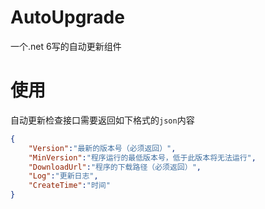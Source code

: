 # AutoUpgrade
一个.net 6写的自动更新组件

# 使用  
自动更新检查接口需要返回如下格式的`json`内容
```json
{
    "Version":"最新的版本号（必须返回）",
    "MinVersion":"程序运行的最低版本号，低于此版本将无法运行",
    "DownloadUrl":"程序的下载路径（必须返回）",
    "Log":"更新日志",
    "CreateTime":"时间"
}
```